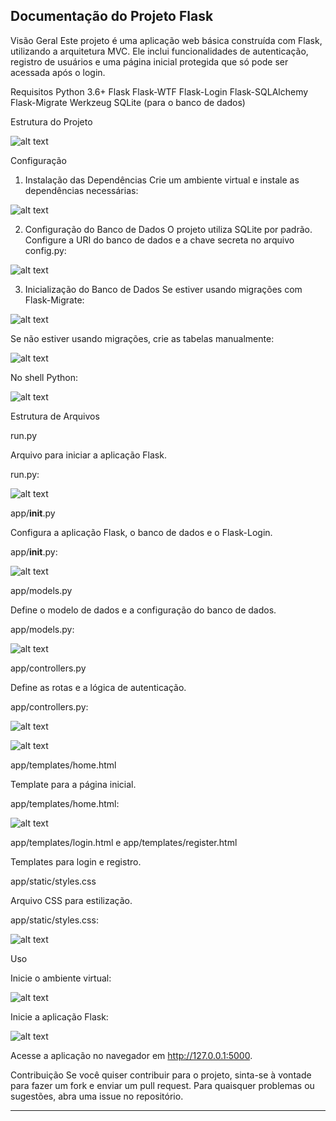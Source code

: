 **Documentação do Projeto Flask**
-

Visão Geral
Este projeto é uma aplicação web básica construída com Flask, utilizando a arquitetura MVC. Ele inclui funcionalidades de autenticação, registro de usuários e uma página inicial protegida que só pode ser acessada após o login.

Requisitos
Python 3.6+
Flask
Flask-WTF
Flask-Login
Flask-SQLAlchemy
Flask-Migrate
Werkzeug
SQLite (para o banco de dados)

Estrutura do Projeto

![alt text](image-1.png)

Configuração

1. Instalação das Dependências
Crie um ambiente virtual e instale as dependências necessárias:

![alt text](image-2.png)

2. Configuração do Banco de Dados
O projeto utiliza SQLite por padrão. Configure a URI do banco de dados e a chave secreta no arquivo config.py:

![alt text](image-3.png)

3. Inicialização do Banco de Dados
Se estiver usando migrações com Flask-Migrate:

![alt text](image-4.png)

Se não estiver usando migrações, crie as tabelas manualmente:

![alt text](image-5.png)

No shell Python:

![alt text](image-6.png)

Estrutura de Arquivos

run.py

Arquivo para iniciar a aplicação Flask.

run.py:

![alt text](image-7.png)

app/__init__.py

Configura a aplicação Flask, o banco de dados e o Flask-Login.

app/__init__.py:

![alt text](image-8.png)

app/models.py

Define o modelo de dados e a configuração do banco de dados.

app/models.py:

![alt text](image-9.png)

app/controllers.py

Define as rotas e a lógica de autenticação.

app/controllers.py:

![alt text](image-10.png)

![alt text](image-11.png)

app/templates/home.html

Template para a página inicial.

app/templates/home.html:

![alt text](image-12.png)

app/templates/login.html e app/templates/register.html

Templates para login e registro.

app/static/styles.css

Arquivo CSS para estilização.

app/static/styles.css:

![alt text](image-13.png)

Uso

Inicie o ambiente virtual:

![alt text](image-14.png)

Inicie a aplicação Flask:

![alt text](image-15.png)

Acesse a aplicação no navegador em http://127.0.0.1:5000.

Contribuição
Se você quiser contribuir para o projeto, sinta-se à vontade para fazer um fork e enviar um pull request. Para quaisquer problemas ou sugestões, abra uma issue no repositório.

---
